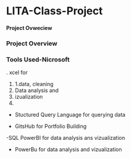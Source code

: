 # LITA-Class-Project
#### Project Ovweciew

### Project Overview

### Tools Used-Nicrosoft 
. xcel for
1. 1.data, cleaning
2. Data  analysis and
3. izualization
4. 
- Stuctured Query Language for querying data

- GitsHub for Portfolio Building

-SQL PowerBI for data analysis ans vizualization

- PowerBu for data analysis and vizualization






